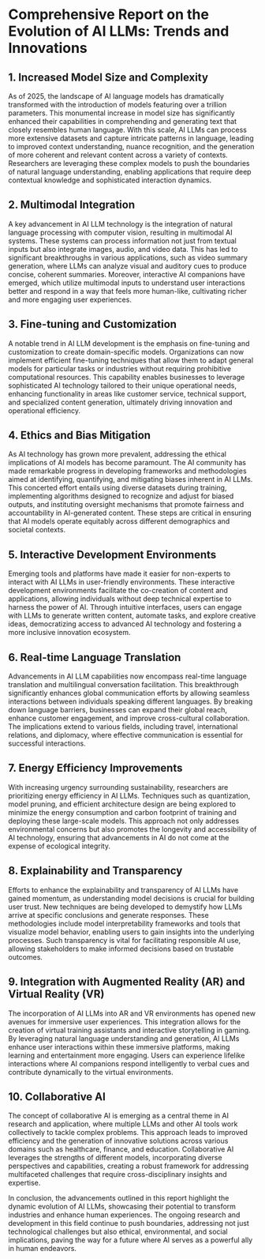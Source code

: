 # Comprehensive Report on the Evolution of AI LLMs: Trends and Innovations

## 1. Increased Model Size and Complexity
As of 2025, the landscape of AI language models has dramatically transformed with the introduction of models featuring over a trillion parameters. This monumental increase in model size has significantly enhanced their capabilities in comprehending and generating text that closely resembles human language. With this scale, AI LLMs can process more extensive datasets and capture intricate patterns in language, leading to improved context understanding, nuance recognition, and the generation of more coherent and relevant content across a variety of contexts. Researchers are leveraging these complex models to push the boundaries of natural language understanding, enabling applications that require deep contextual knowledge and sophisticated interaction dynamics.

## 2. Multimodal Integration
A key advancement in AI LLM technology is the integration of natural language processing with computer vision, resulting in multimodal AI systems. These systems can process information not just from textual inputs but also integrate images, audio, and video data. This has led to significant breakthroughs in various applications, such as video summary generation, where LLMs can analyze visual and auditory cues to produce concise, coherent summaries. Moreover, interactive AI companions have emerged, which utilize multimodal inputs to understand user interactions better and respond in a way that feels more human-like, cultivating richer and more engaging user experiences.

## 3. Fine-tuning and Customization
A notable trend in AI LLM development is the emphasis on fine-tuning and customization to create domain-specific models. Organizations can now implement efficient fine-tuning techniques that allow them to adapt general models for particular tasks or industries without requiring prohibitive computational resources. This capability enables businesses to leverage sophisticated AI technology tailored to their unique operational needs, enhancing functionality in areas like customer service, technical support, and specialized content generation, ultimately driving innovation and operational efficiency.

## 4. Ethics and Bias Mitigation
As AI technology has grown more prevalent, addressing the ethical implications of AI models has become paramount. The AI community has made remarkable progress in developing frameworks and methodologies aimed at identifying, quantifying, and mitigating biases inherent in AI LLMs. This concerted effort entails using diverse datasets during training, implementing algorithms designed to recognize and adjust for biased outputs, and instituting oversight mechanisms that promote fairness and accountability in AI-generated content. These steps are critical in ensuring that AI models operate equitably across different demographics and societal contexts.

## 5. Interactive Development Environments
Emerging tools and platforms have made it easier for non-experts to interact with AI LLMs in user-friendly environments. These interactive development environments facilitate the co-creation of content and applications, allowing individuals without deep technical expertise to harness the power of AI. Through intuitive interfaces, users can engage with LLMs to generate written content, automate tasks, and explore creative ideas, democratizing access to advanced AI technology and fostering a more inclusive innovation ecosystem.

## 6. Real-time Language Translation
Advancements in AI LLM capabilities now encompass real-time language translation and multilingual conversation facilitation. This breakthrough significantly enhances global communication efforts by allowing seamless interactions between individuals speaking different languages. By breaking down language barriers, businesses can expand their global reach, enhance customer engagement, and improve cross-cultural collaboration. The implications extend to various fields, including travel, international relations, and diplomacy, where effective communication is essential for successful interactions.

## 7. Energy Efficiency Improvements
With increasing urgency surrounding sustainability, researchers are prioritizing energy efficiency in AI LLMs. Techniques such as quantization, model pruning, and efficient architecture design are being explored to minimize the energy consumption and carbon footprint of training and deploying these large-scale models. This approach not only addresses environmental concerns but also promotes the longevity and accessibility of AI technology, ensuring that advancements in AI do not come at the expense of ecological integrity.

## 8. Explainability and Transparency
Efforts to enhance the explainability and transparency of AI LLMs have gained momentum, as understanding model decisions is crucial for building user trust. New techniques are being developed to demystify how LLMs arrive at specific conclusions and generate responses. These methodologies include model interpretability frameworks and tools that visualize model behavior, enabling users to gain insights into the underlying processes. Such transparency is vital for facilitating responsible AI use, allowing stakeholders to make informed decisions based on trustable outcomes.

## 9. Integration with Augmented Reality (AR) and Virtual Reality (VR)
The incorporation of AI LLMs into AR and VR environments has opened new avenues for immersive user experiences. This integration allows for the creation of virtual training assistants and interactive storytelling in gaming. By leveraging natural language understanding and generation, AI LLMs enhance user interactions within these immersive platforms, making learning and entertainment more engaging. Users can experience lifelike interactions where AI companions respond intelligently to verbal cues and contribute dynamically to the virtual environments.

## 10. Collaborative AI
The concept of collaborative AI is emerging as a central theme in AI research and application, where multiple LLMs and other AI tools work collectively to tackle complex problems. This approach leads to improved efficiency and the generation of innovative solutions across various domains such as healthcare, finance, and education. Collaborative AI leverages the strengths of different models, incorporating diverse perspectives and capabilities, creating a robust framework for addressing multifaceted challenges that require cross-disciplinary insights and expertise.

In conclusion, the advancements outlined in this report highlight the dynamic evolution of AI LLMs, showcasing their potential to transform industries and enhance human experiences. The ongoing research and development in this field continue to push boundaries, addressing not just technological challenges but also ethical, environmental, and social implications, paving the way for a future where AI serves as a powerful ally in human endeavors.